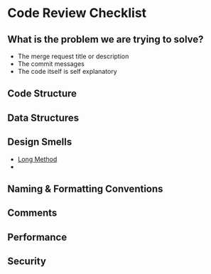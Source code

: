 # Code Review Checklist

## What is the problem we are trying to solve?
- The merge request title or description
- The commit messages
- The code itself is self explanatory
## Code Structure
## Data Structures
## Design Smells
- [Long Method](https://refactoring.guru/smells/long-method)
- 
## Naming & Formatting Conventions
## Comments
## Performance
## Security